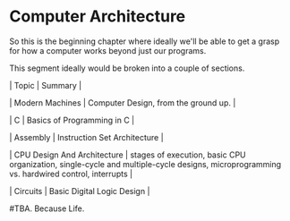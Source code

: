 # Computer Architecture

So this is the beginning chapter where ideally we'll be able to get a grasp for how a computer works beyond just our programs. 


This segment ideally would be broken into a couple of sections. 

| Topic | Summary |  

| Modern Machines  | Computer Design, from the ground up. |

| C  | Basics of Programming in C |  

| Assembly | Instruction Set Architecture |

| CPU Design And Architecture  | stages of execution, basic CPU organization, single-cycle and multiple-cycle designs, microprogramming vs. hardwired control, interrupts	|

| Circuits |  Basic Digital Logic Design  |




#TBA.  Because Life. 
